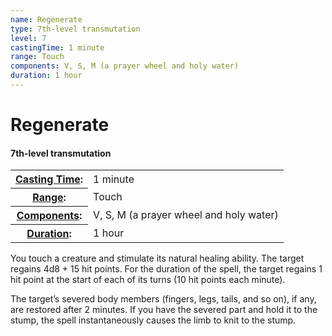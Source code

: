 ```yaml
---
name: Regenerate
type: 7th-level transmutation
level: 7
castingTime: 1 minute
range: Touch
components: V, S, M (a prayer wheel and holy water)
duration: 1 hour
---
```


Regenerate
==========

#### 7th-level transmutation

<table cellspacing="0" class="statBlock"><tbody><tr><th><a href="/srd/spellcasting/castingASpell.htm#castingtime">Casting Time</a>:</th><td>1 minute</td></tr><tr><th><a href="/srd/spellcasting/castingASpell.htm#range">Range</a>:</th><td>Touch</td></tr><tr><th><a href="/srd/spellcasting/castingASpell.htm#components">Components</a>:</th><td>V, S, M (a prayer wheel and holy water)</td></tr><tr><th><a href="//srd/spellcasting/castingASpell.htm#duration">Duration</a>:</th><td>1 hour</td></tr></tbody></table>

You touch a creature and stimulate its natural healing ability. The target regains 4d8 + 15 hit points. For the duration of the spell, the target regains 1 hit point at the start of each of its turns (10 hit points each minute).

The target’s severed body members (fingers, legs, tails, and so on), if any, are restored after 2 minutes. If you have the severed part and hold it to the stump, the spell instantaneously causes the limb to knit to the stump.